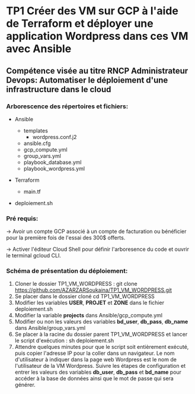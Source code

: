 # **TP1 Créer des VM sur GCP à l'aide de Terraform et déployer une application Wordpress dans ces VM avec Ansible**

## **Compétence visée au titre RNCP Administrateur Devops: Automatiser le déploiement d'une infrastructure dans le cloud**

### **Arborescence des répertoires et fichiers:** 

* Ansible  
  - templates  
    - wordpress.conf.j2
  - ansible.cfg
  - gcp_compute.yml
  -  group_vars.yml
  - playbook_database.yml
  - playbook_wordpress.yml  
 
* Terraform  
  - main.tf  

* deploiement.sh  

### **Pré requis:**

-> Avoir un compte GCP associé à un compte de facturation ou bénéficier
pour la première fois de l'essai des 300$ offerts.  

-> Activer l'éditeur Cloud Shell pour définir l'arboresence du code 
et ouvrir le terminal gcloud CLI.  

### **Schéma de présentation du déploiement:** 
1. Cloner le dossier TP1_VM_WORDPRESS : git clone https://github.com/AZARZARSoukaina/TP1_VM_WORDPRESS.git
2. Se placer dans le dossier cloné cd TP1_VM_WORDPRESS
3. Modifier les variables **USER**, **PROJET** et **ZONE** dans le fichier deploiement.sh
4. Modifier la variable **projects** dans Ansible/gcp_compute.yml 
5. Modifier ou non les valeurs des variables **bd_user**, **db_pass**, **db_name** dans Ansible/group_vars.yml 
6. Se placer à la racine du dossier parent TP1_VM_WORDPRESS et lancer le script d'exécution : sh deploiement.sh
7. Attendre quelques minutes pour que le script soit entièrement exécuté, puis copier l'adresse IP pour la coller dans un navigateur. Le nom d'utilisateur à indiquer dans la page web Wordpress est le nom de l'utilisateur de la VM Wordpress. 
Suivre les étapes de configuration et entrer les valeurs des variables **db_user**, **db_pass** et **bd_name** pour accéder à la base de données ainsi que le mot de passe qui sera générer. 





